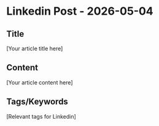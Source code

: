 # Linkedin Post - 2026-05-04

## Title
[Your article title here]

## Content
[Your article content here]

## Tags/Keywords
[Relevant tags for Linkedin]
